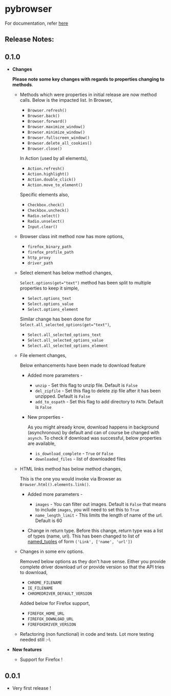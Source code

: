 # pybrowser

For documentation, refer [here](https://pybrowser.readthedocs.io/en/latest/)

## Release Notes:

**0.1.0**
---------

*   **Changes**

    **Please note some key changes with regards to properties changing to methods**.

    *   Methods which were properties in initial release are now method calls. Below is the impacted list.
        In Browser,

        *   `Browser.refresh()`
        *   `Browser.back()`
        *   `Browser.forward()`
        *   `Browser.maximize_window()`
        *   `Browser.minimize_window()`
        *   `Browser.fullscreen_window()`
        *   `Browser.delete_all_cookies()`
        *   `Browser.close()`

        In Action (used by all elements),

        *   `Action.refresh()`
        *   `Action.highlight()`
        *   `Action.double_click()`
        *   `Action.move_to_element()`

        Specific elements also,

        *   `Checkbox.check()`
        *   `Checkbox.uncheck()`
        *   `Radio.select()`
        *   `Radio.unselect()`
        *   `Input.clear()`
    
    *   Browser class init method now has more options,

        *   `firefox_binary_path`
        *   `firefox_profile_path`
        *   `http_proxy`
        *   `driver_path`
    
    *   Select element has below method changes,

        `Select.options(get="text")` method has been split to multiple properties to keep it simple,

        *   `Select.options_text`
        *   `Select.options_value`
        *   `Select.options_element`

        Similar change has been done for `Select.all_selected_options(get="text")`,

        *   `Select.all_selected_options_text`
        *   `Select.all_selected_options_value`
        *   `Select.all_selected_options_element`
    
    *   File element changes,

        Below enhancements have been made to download feature

        *   Added more parameters - 

            *   `unzip` - Set this flag to unzip file. Default is `False`
            *   `del_zipfile` - Set this flag to delete zip file after it has been unzipped. Default is `False`
            *   `add_to_ospath` - Set this flag to add directory to `PATH`. Default is `False`
        
        *   New properties - 

            As you might already know, download happens in background (asynchronous) by default and can of course be changed with `asynch`. To check if download was successful, below properties are available,

            *   `is_download_complete` - `True` or `False`
            *   `downloaded_files` - list of downloaded files
    
    *   HTML links method has below method changes,

        This is the one you would invoke via Browser as `Browser.html().elements.link()`.

        *   Added more parameters - 

            *   `images` - You can filter out images. Default is `False` that means to include `images`, you will need to set this to `True`
            *   `name_length_limit` - This limits the length of name of the url. Default is 60
        
        *   Change in return type. Before this change, return type was a list of types (name, url). This has been changed to list of [named_tuples](https://docs.python.org/3.7/library/collections.html#collections.namedtuple) of form `('Link', ['name', 'url'])`

    *   Changes in some env options.

        Removed below options as they don't have sense. Either you provide complete driver download url or provide version
        so that the API tries to download,

        *   `CHROME_FILENAME`
        *   `IE_FILENAME`
        *   `CHROMEDRIVER_DEFAULT_VERSION`
        
        Added below for Firefox support,

        *   `FIREFOX_HOME_URL`
        *   `FIREFOX_DOWNLOAD_URL`
        *   `FIREFOXDRIVER_VERSION`
    
    *   Refactoring (non functional) in code and tests. Lot more testing needed still :-\

*   **New features**

    *   Support for Firefox !

**0.0.1**
---------

*   Very first release !